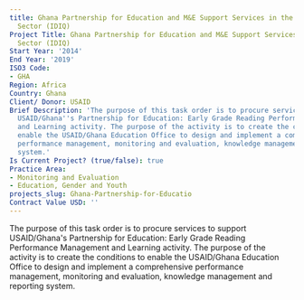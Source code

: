 ```yaml
---
title: Ghana Partnership for Education and M&E Support Services in the Education
  Sector (IDIQ)
Project Title: Ghana Partnership for Education and M&E Support Services in the Education
  Sector (IDIQ)
Start Year: '2014'
End Year: '2019'
ISO3 Code:
- GHA
Region: Africa
Country: Ghana
Client/ Donor: USAID
Brief Description: 'The purpose of this task order is to procure services to support
  USAID/Ghana''s Partnership for Education: Early Grade Reading Performance Management
  and Learning activity. The purpose of the activity is to create the conditions to
  enable the USAID/Ghana Education Office to design and implement a comprehensive
  performance management, monitoring and evaluation, knowledge management and reporting
  system.'
Is Current Project? (true/false): true
Practice Area:
- Monitoring and Evaluation
- Education, Gender and Youth
projects_slug: Ghana-Partnership-for-Educatio
Contract Value USD: ''
---
```


The purpose of this task order is to procure services to support USAID/Ghana's Partnership for Education: Early Grade Reading Performance Management and Learning activity. The purpose of the activity is to create the conditions to enable the USAID/Ghana Education Office to design and implement a comprehensive performance management, monitoring and evaluation, knowledge management and reporting system.